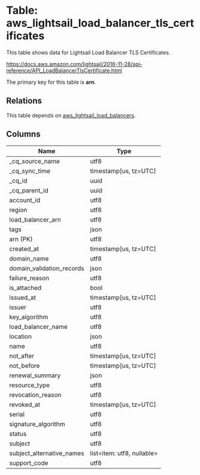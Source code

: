 # Table: aws_lightsail_load_balancer_tls_certificates

This table shows data for Lightsail Load Balancer TLS Certificates.

https://docs.aws.amazon.com/lightsail/2016-11-28/api-reference/API_LoadBalancerTlsCertificate.html

The primary key for this table is **arn**.

## Relations

This table depends on [aws_lightsail_load_balancers](aws_lightsail_load_balancers).

## Columns

| Name          | Type          |
| ------------- | ------------- |
|_cq_source_name|utf8|
|_cq_sync_time|timestamp[us, tz=UTC]|
|_cq_id|uuid|
|_cq_parent_id|uuid|
|account_id|utf8|
|region|utf8|
|load_balancer_arn|utf8|
|tags|json|
|arn (PK)|utf8|
|created_at|timestamp[us, tz=UTC]|
|domain_name|utf8|
|domain_validation_records|json|
|failure_reason|utf8|
|is_attached|bool|
|issued_at|timestamp[us, tz=UTC]|
|issuer|utf8|
|key_algorithm|utf8|
|load_balancer_name|utf8|
|location|json|
|name|utf8|
|not_after|timestamp[us, tz=UTC]|
|not_before|timestamp[us, tz=UTC]|
|renewal_summary|json|
|resource_type|utf8|
|revocation_reason|utf8|
|revoked_at|timestamp[us, tz=UTC]|
|serial|utf8|
|signature_algorithm|utf8|
|status|utf8|
|subject|utf8|
|subject_alternative_names|list<item: utf8, nullable>|
|support_code|utf8|